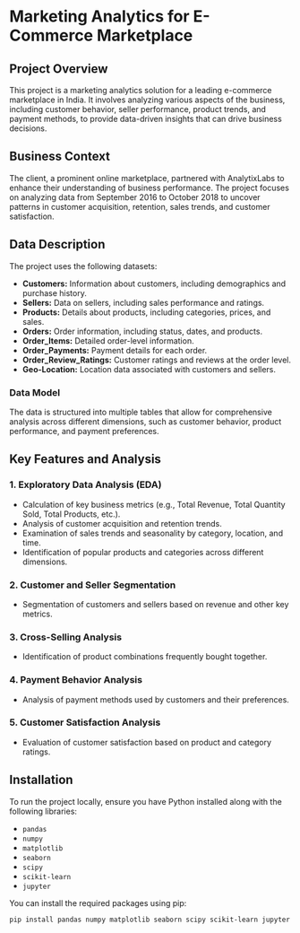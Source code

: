 # Marketing Analytics for E-Commerce Marketplace

## Project Overview

This project is a marketing analytics solution for a leading e-commerce marketplace in India. It involves analyzing various aspects of the business, including customer behavior, seller performance, product trends, and payment methods, to provide data-driven insights that can drive business decisions.

## Business Context

The client, a prominent online marketplace, partnered with AnalytixLabs to enhance their understanding of business performance. The project focuses on analyzing data from September 2016 to October 2018 to uncover patterns in customer acquisition, retention, sales trends, and customer satisfaction.

## Data Description

The project uses the following datasets:

- **Customers:** Information about customers, including demographics and purchase history.
- **Sellers:** Data on sellers, including sales performance and ratings.
- **Products:** Details about products, including categories, prices, and sales.
- **Orders:** Order information, including status, dates, and products.
- **Order_Items:** Detailed order-level information.
- **Order_Payments:** Payment details for each order.
- **Order_Review_Ratings:** Customer ratings and reviews at the order level.
- **Geo-Location:** Location data associated with customers and sellers.

### Data Model

The data is structured into multiple tables that allow for comprehensive analysis across different dimensions, such as customer behavior, product performance, and payment preferences.

## Key Features and Analysis

### 1. Exploratory Data Analysis (EDA)
   - Calculation of key business metrics (e.g., Total Revenue, Total Quantity Sold, Total Products, etc.).
   - Analysis of customer acquisition and retention trends.
   - Examination of sales trends and seasonality by category, location, and time.
   - Identification of popular products and categories across different dimensions.

### 2. Customer and Seller Segmentation
   - Segmentation of customers and sellers based on revenue and other key metrics.

### 3. Cross-Selling Analysis
   - Identification of product combinations frequently bought together.

### 4. Payment Behavior Analysis
   - Analysis of payment methods used by customers and their preferences.

### 5. Customer Satisfaction Analysis
   - Evaluation of customer satisfaction based on product and category ratings.

## Installation

To run the project locally, ensure you have Python installed along with the following libraries:

- `pandas`
- `numpy`
- `matplotlib`
- `seaborn`
- `scipy`
- `scikit-learn`
- `jupyter`

You can install the required packages using pip:

```bash
pip install pandas numpy matplotlib seaborn scipy scikit-learn jupyter
